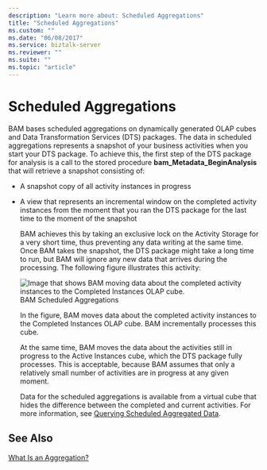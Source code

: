 ```yaml
---
description: "Learn more about: Scheduled Aggregations"
title: "Scheduled Aggregations"
ms.custom: ""
ms.date: "06/08/2017"
ms.service: biztalk-server
ms.reviewer: ""
ms.suite: ""
ms.topic: "article"
---
```

# Scheduled Aggregations
BAM bases scheduled aggregations on dynamically generated OLAP cubes and Data Transformation Services (DTS) packages. The data in scheduled aggregations represents a snapshot of your business activities when you start your DTS package. To achieve this, the first step of the DTS package for analysis is a call to the stored procedure **bam_Metadata_BeginAnalysis** that will retrieve a snapshot consisting of:  
  
- A snapshot copy of all activity instances in progress  
  
- A view that represents an incremental window on the completed activity instances from the moment that you ran the DTS package for the last time to the moment of the snapshot  
  
  BAM achieves this by taking an exclusive lock on the Activity Storage for a very short time, thus preventing any data writing at the same time. Once BAM takes the snapshot, the DTS package might take a long time to run, but BAM will ignore any new data that arrives during the processing. The following figure illustrates this activity:  
  
  ![Image that shows BAM moving data about the completed activity instances to the Completed Instances OLAP cube.](../core/media/ebiz-prog-bam-data-maint-fig9.gif "ebiz_prog_bam_data_maint_fig9")  
  BAM Scheduled Aggregations  
  
  In the figure, BAM moves data about the completed activity instances to the Completed Instances OLAP cube. BAM incrementally processes this cube.  
  
  At the same time, BAM moves the data about the activities still in progress to the Active Instances cube, which the DTS package fully processes. This is acceptable, because BAM assumes that only a relatively small number of activities are in progress at any given moment.  
  
  Data for the scheduled aggregations is available from a virtual cube that hides the difference between the completed and current activities. For more information, see [Querying Scheduled Aggregated Data](../core/querying-scheduled-aggregated-data.md).  
  
## See Also  
 [What Is an Aggregation?](../core/what-is-an-aggregation.md)
